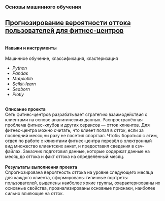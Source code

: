 ### Основы машинного обучения
## [Прогнозирование вероятности оттока пользователей для фитнес-центров](https://github.com/OrlovaD/Portfolio/blob/main/ML%20Fitness%20project/13_ML_fitness_project.ipynb) 
<br />**Навыки и инструменты**<br />
<br />Машинное обучение, классификация, кластеризация
* _Python_
* _Pandas_
* _Matplotlib_
* _Scikit-learn_
* _Seaborn_
* _Plotly_<br />

<br />**Описание проекта**<br />
Сеть фитнес-центров разрабатывает стратегию взаимодействия с клиентами на основе аналитических данных. Распространённая проблема фитнес-клубов и других сервисов — отток клиентов. Для фитнес-центра можно считать, что клиент попал в отток, если за последний месяц ни разу не посетил спортзал. Чтобы бороться с этим, отдел по работе с клиентами фитнес-центра перевёл в электронный вид множество клиентских анкет, и предоставил сведения в csv-файлах. Заказчик подготовил данные, которые содержат данные на месяц до оттока и факт оттока на определённый месяц.<br />
<br />**Результаты выполнения проекта**<br />
Спрогнозирована вероятность оттока на уровне следующего месяца для каждого клиента, сформированы типичные портреты пользователей, выделены наиболее яркие группы, охарактеризованы их основные свойства, проанализированы основные признаки, наиболее сильно влияющие на отток.
